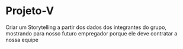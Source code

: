 # Projeto-V
Criar um Storytelling a partir dos dados dos integrantes do grupo, mostrando para nosso futuro empregador porque ele deve contratar a nossa equipe
